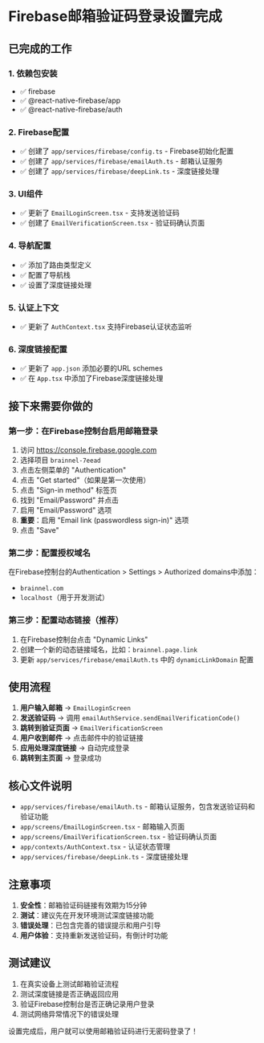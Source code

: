 # Firebase邮箱验证码登录设置完成

## 已完成的工作

### 1. 依赖包安装
- ✅ firebase
- ✅ @react-native-firebase/app
- ✅ @react-native-firebase/auth

### 2. Firebase配置
- ✅ 创建了 `app/services/firebase/config.ts` - Firebase初始化配置
- ✅ 创建了 `app/services/firebase/emailAuth.ts` - 邮箱认证服务
- ✅ 创建了 `app/services/firebase/deepLink.ts` - 深度链接处理

### 3. UI组件
- ✅ 更新了 `EmailLoginScreen.tsx` - 支持发送验证码
- ✅ 创建了 `EmailVerificationScreen.tsx` - 验证码确认页面

### 4. 导航配置
- ✅ 添加了路由类型定义
- ✅ 配置了导航栈
- ✅ 设置了深度链接处理

### 5. 认证上下文
- ✅ 更新了 `AuthContext.tsx` 支持Firebase认证状态监听

### 6. 深度链接配置
- ✅ 更新了 `app.json` 添加必要的URL schemes
- ✅ 在 `App.tsx` 中添加了Firebase深度链接处理

## 接下来需要你做的

### 第一步：在Firebase控制台启用邮箱登录
1. 访问 https://console.firebase.google.com
2. 选择项目 `brainnel-7eead`
3. 点击左侧菜单的 "Authentication"
4. 点击 "Get started"（如果是第一次使用）
5. 点击 "Sign-in method" 标签页
6. 找到 "Email/Password" 并点击
7. 启用 "Email/Password" 选项
8. **重要**：启用 "Email link (passwordless sign-in)" 选项
9. 点击 "Save"

### 第二步：配置授权域名
在Firebase控制台的Authentication > Settings > Authorized domains中添加：
- `brainnel.com`
- `localhost`（用于开发测试）

### 第三步：配置动态链接（推荐）
1. 在Firebase控制台点击 "Dynamic Links"
2. 创建一个新的动态链接域名，比如：`brainnel.page.link`
3. 更新 `app/services/firebase/emailAuth.ts` 中的 `dynamicLinkDomain` 配置

## 使用流程

1. **用户输入邮箱** → `EmailLoginScreen`
2. **发送验证码** → 调用 `emailAuthService.sendEmailVerificationCode()`
3. **跳转到验证页面** → `EmailVerificationScreen`
4. **用户收到邮件** → 点击邮件中的验证链接
5. **应用处理深度链接** → 自动完成登录
6. **跳转到主页面** → 登录成功

## 核心文件说明

- `app/services/firebase/emailAuth.ts` - 邮箱认证服务，包含发送验证码和验证功能
- `app/screens/EmailLoginScreen.tsx` - 邮箱输入页面
- `app/screens/EmailVerificationScreen.tsx` - 验证码确认页面
- `app/contexts/AuthContext.tsx` - 认证状态管理
- `app/services/firebase/deepLink.ts` - 深度链接处理

## 注意事项

1. **安全性**：邮箱验证码链接有效期为15分钟
2. **测试**：建议先在开发环境测试深度链接功能
3. **错误处理**：已包含完善的错误提示和用户引导
4. **用户体验**：支持重新发送验证码，有倒计时功能

## 测试建议

1. 在真实设备上测试邮箱验证流程
2. 测试深度链接是否正确返回应用
3. 验证Firebase控制台是否正确记录用户登录
4. 测试网络异常情况下的错误处理

设置完成后，用户就可以使用邮箱验证码进行无密码登录了！